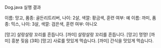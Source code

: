 Dog.java 실행 결과 



이름: 망고, 품종: 골든리트리버, 나이: 2살, 색깔: 황금색, 훈련 여부: 예
이름: 까미, 품종: 믹스, 나이: 3살, 색깔: 검은색, 훈련 여부: 아니오

[망고] 살랑살랑 꼬리를 흔듭니다.
[까미] 살랑살랑 꼬리를 흔듭니다.
[망고] 멍멍!
[까미] 흥분 짖음 (3회)
[망고] 사료를 맛있게 먹습니다.
[까미] 간식을 맛있게 먹습니다.
